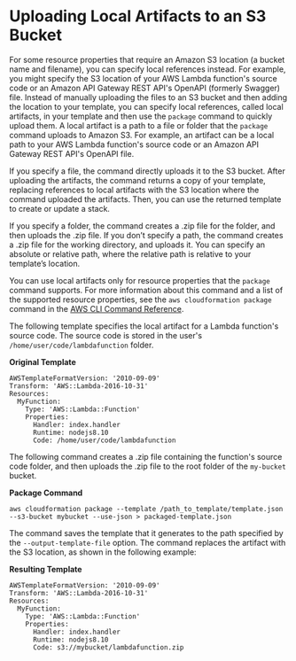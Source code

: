 # Uploading Local Artifacts to an S3 Bucket<a name="using-cfn-cli-package"></a>

For some resource properties that require an Amazon S3 location \(a bucket name and filename\), you can specify local references instead\. For example, you might specify the S3 location of your AWS Lambda function's source code or an Amazon API Gateway REST API's OpenAPI \(formerly Swagger\) file\. Instead of manually uploading the files to an S3 bucket and then adding the location to your template, you can specify local references, called local artifacts, in your template and then use the `package` command to quickly upload them\. A local artifact is a path to a file or folder that the `package` command uploads to Amazon S3\. For example, an artifact can be a local path to your AWS Lambda function's source code or an Amazon API Gateway REST API's OpenAPI file\.

If you specify a file, the command directly uploads it to the S3 bucket\. After uploading the artifacts, the command returns a copy of your template, replacing references to local artifacts with the S3 location where the command uploaded the artifacts\. Then, you can use the returned template to create or update a stack\.

If you specify a folder, the command creates a \.zip file for the folder, and then uploads the \.zip file\. If you don’t specify a path, the command creates a \.zip file for the working directory, and uploads it\. You can specify an absolute or relative path, where the relative path is relative to your template’s location\.

You can use local artifacts only for resource properties that the `package` command supports\. For more information about this command and a list of the supported resource properties, see the `aws cloudformation package` command in the [AWS CLI Command Reference](https://docs.aws.amazon.com/cli/latest/reference/cloudformation/index.html)\.

The following template specifies the local artifact for a Lambda function's source code\. The source code is stored in the user's `/home/user/code/lambdafunction` folder\.

**Original Template**

```
AWSTemplateFormatVersion: '2010-09-09'
Transform: 'AWS::Lambda-2016-10-31'
Resources:
  MyFunction:
    Type: 'AWS::Lambda::Function'
    Properties:
      Handler: index.handler
      Runtime: nodejs8.10
      Code: /home/user/code/lambdafunction
```

The following command creates a \.zip file containing the function's source code folder, and then uploads the \.zip file to the root folder of the `my-bucket` bucket\.

**Package Command**

```
aws cloudformation package --template /path_to_template/template.json --s3-bucket mybucket --use-json > packaged-template.json
```

The command saves the template that it generates to the path specified by the `--output-template-file` option\. The command replaces the artifact with the S3 location, as shown in the following example:

**Resulting Template**

```
AWSTemplateFormatVersion: '2010-09-09'
Transform: 'AWS::Lambda-2016-10-31'
Resources:
  MyFunction:
    Type: 'AWS::Lambda::Function'
    Properties:
      Handler: index.handler
      Runtime: nodejs8.10
      Code: s3://mybucket/lambdafunction.zip
```

